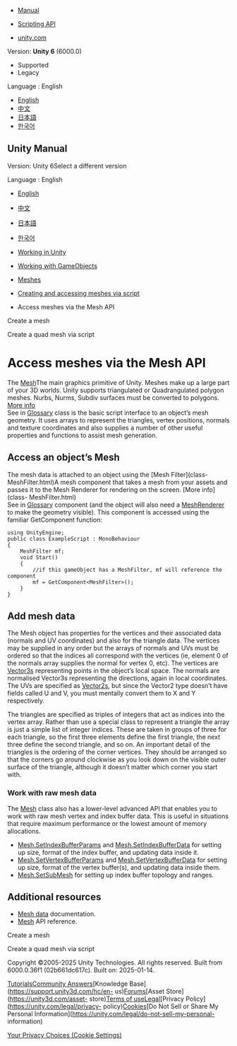 [](https://docs.unity3d.com)

  * [Manual](../Manual/index.html)
  * [Scripting API](../ScriptReference/index.html)

  * [unity.com](https://unity.com/)

Version: **Unity 6** (6000.0)

  * Supported
  * Legacy

Language : English

  * [English](/Manual/UsingtheMeshClass.html)
  * [中文](/cn/current/Manual/UsingtheMeshClass.html)
  * [日本語](/ja/current/Manual/UsingtheMeshClass.html)
  * [한국어](/kr/current/Manual/UsingtheMeshClass.html)

[](https://docs.unity3d.com)

## Unity Manual

Version: Unity 6Select a different version

Language : English

  * [English](/Manual/UsingtheMeshClass.html)
  * [中文](/cn/current/Manual/UsingtheMeshClass.html)
  * [日本語](/ja/current/Manual/UsingtheMeshClass.html)
  * [한국어](/kr/current/Manual/UsingtheMeshClass.html)

  * [Working in Unity](working-in-unity.html)
  * [Working with GameObjects](working-with-gameobjects.html)
  * [Meshes](mesh.html)
  * [Creating and accessing meshes via script](creating-meshes.html)
  * Access meshes via the Mesh API

[](create-mesh.html)

Create a mesh

[](Example-CreatingaBillboardPlane.html)

Create a quad mesh via script

# Access meshes via the Mesh API

The [Mesh](../ScriptReference/Mesh.html)The main graphics primitive of Unity.
Meshes make up a large part of your 3D worlds. Unity supports triangulated or
Quadrangulated polygon meshes. Nurbs, Nurms, Subdiv surfaces must be converted
to polygons. [More info](mesh.html)  
See in [Glossary](Glossary.html#Mesh) class is the basic script interface to
an object’s mesh geometry. It uses arrays to represent the triangles, vertex
positions, normals and texture coordinates and also supplies a number of other
useful properties and functions to assist mesh generation.

## Access an object’s Mesh

The mesh data is attached to an object using the [Mesh Filter](class-
MeshFilter.html)A mesh component that takes a mesh from your assets and passes
it to the Mesh Renderer for rendering on the screen. [More info](class-
MeshFilter.html)  
See in [Glossary](Glossary.html#MeshFilter) component (and the object will
also need a [MeshRenderer](class-MeshRenderer.html) to make the geometry
visible). This component is accessed using the familiar GetComponent function:

    
    
    using UnityEngine;
    public class ExampleScript : MonoBehaviour
    {
        MeshFilter mf;
        void Start()
        {
            //if this gameObject has a MeshFilter, mf will reference the component
            mf = GetComponent<MeshFilter>();    
        }
    }
    

## Add mesh data

The Mesh object has properties for the vertices and their associated data
(normals and UV coordinates) and also for the triangle data. The vertices may
be supplied in any order but the arrays of normals and UVs must be ordered so
that the indices all correspond with the vertices (ie, element 0 of the
normals array supplies the normal for vertex 0, etc). The vertices are
[Vector3s](../ScriptReference/Vector3.html) representing points in the
object’s local space. The normals are normalised Vector3s representing the
directions, again in local coordinates. The UVs are specified as
[Vector2s](../ScriptReference/Vector2.html), but since the Vector2 type
doesn’t have fields called U and V, you must mentally convert them to X and Y
respectively.

The triangles are specified as triples of integers that act as indices into
the vertex array. Rather than use a special class to represent a triangle the
array is just a simple list of integer indices. These are taken in groups of
three for each triangle, so the first three elements define the first
triangle, the next three define the second triangle, and so on. An important
detail of the triangles is the ordering of the corner vertices. They should be
arranged so that the corners go around clockwise as you look down on the
visible outer surface of the triangle, although it doesn’t matter which corner
you start with.

### Work with raw mesh data

The [Mesh](../ScriptReference/Mesh.html) class also has a lower-level advanced
API that enables you to work with raw mesh vertex and index buffer data. This
is useful in situations that require maximum performance or the lowest amount
of memory allocations.

  * [Mesh.SetIndexBufferParams](../ScriptReference/Mesh.SetIndexBufferParams.html) and [Mesh.SetIndexBufferData](../ScriptReference/Mesh.SetIndexBufferData.html) for setting up size, format of the index buffer, and updating data inside it.
  * [Mesh.SetVertexBufferParams](../ScriptReference/Mesh.SetVertexBufferParams.html) and [Mesh.SetVertexBufferData](../ScriptReference/Mesh.SetVertexBufferData.html) for setting up size, format of the vertex buffer(s), and updating data inside them.
  * [Mesh.SetSubMesh](../ScriptReference/Mesh.SetSubMesh.html) for setting up index buffer topology and ranges.

## Additional resources

  * [Mesh data](AnatomyofaMesh.html) documentation.
  * [Mesh](../ScriptReference/Mesh.html) API reference.

[](create-mesh.html)

Create a mesh

[](Example-CreatingaBillboardPlane.html)

Create a quad mesh via script

Copyright ©2005-2025 Unity Technologies. All rights reserved. Built from
6000.0.36f1 (02b661dc617c). Built on: 2025-01-14.

[Tutorials](https://learn.unity.com/)[Community
Answers](https://answers.unity3d.com)[Knowledge
Base](https://support.unity3d.com/hc/en-
us)[Forums](https://forum.unity3d.com)[Asset Store](https://unity3d.com/asset-
store)[Terms of
use](https://docs.unity3d.com/Manual/TermsOfUse.html)[Legal](https://unity.com/legal)[Privacy
Policy](https://unity.com/legal/privacy-
policy)[Cookies](https://unity.com/legal/cookie-policy)[Do Not Sell or Share
My Personal Information](https://unity.com/legal/do-not-sell-my-personal-
information)

[Your Privacy Choices (Cookie Settings)](javascript:void\(0\);)

